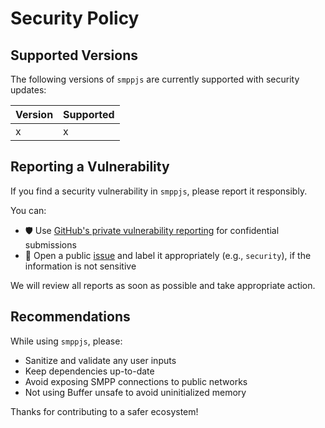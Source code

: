 # Security Policy

## Supported Versions

The following versions of `smppjs` are currently supported with security updates:

| Version | Supported          |
| ------- | ------------------ |
| x       | x                  |

## Reporting a Vulnerability

If you find a security vulnerability in `smppjs`, please report it responsibly.

You can:

- 🛡️ Use [GitHub's private vulnerability reporting](https://github.com/joaogervasoni/smppjs/security/advisories/new) for confidential submissions
- 📝 Open a public [issue](https://github.com/joaogervasoni/smppjs/issues) and label it appropriately (e.g., `security`), if the information is not sensitive

We will review all reports as soon as possible and take appropriate action.

## Recommendations

While using `smppjs`, please:

- Sanitize and validate any user inputs
- Keep dependencies up-to-date
- Avoid exposing SMPP connections to public networks
- Not using Buffer unsafe to avoid uninitialized memory

Thanks for contributing to a safer ecosystem!
